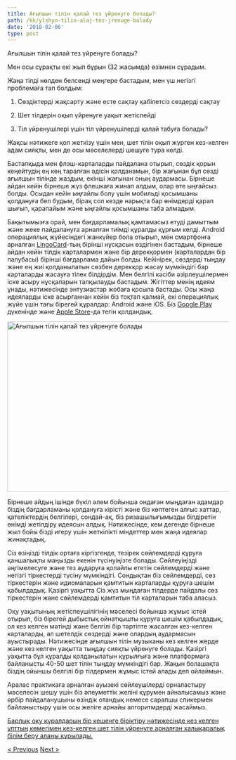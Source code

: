 ```yaml
---
title: Ағылшын тілін қалай тез үйренуге болады?
path: /kk/ylshyn-tilin-alaj-tez-jrenuge-bolady
date: '2018-02-06'
type: post
---
```


Ағылшын тілін қалай тез үйренуге болады?

Мен осы сұрақты екі жыл бұрын (32 жасымда) өзімнен сұрадым.

Жаңа тілді нөлден белсенді меңгере бастадым, мен үш негізгі проблемаға тап болдым:

1. Сөздіктерді жақсарту және есте сақтау қабілетсіз сөздерді сақтау

2. Шет тілдерін оқып үйренуге уақыт жетіспейді

3. Тіл үйренушілері үшін тіл үйренушілерді қалай табуға болады?

Жақсы нәтижеге қол жеткізу үшін мен, шет тілін оқып жүрген кез-келген адам сияқты, мен де осы мәселелерді шешуге тура келді.

Бастапқыда мен флэш-карталарды пайдалана отырып, сөздік қорын кеңейтудің ең кең таралған әдісін қолданамын, бір жағынан бұл сөзді ағылшын тілінде жаздым, екінші жағынан оның аудармасы. Бірнеше айдан кейін бірнеше жүз флешкаға жинап алдым, олар өте ыңғайсыз болды. Осыдан кейін ыңғайлы болу үшін мобильді қосымшаны қолдануға бел будым, бірақ сол кезде нарықта бар өнімдерді қарап шығып, қарапайым және ыңғайлы қосымшаны таба алмадым.

Бақытымызға орай, мен бағдарламалық қамтамасыз етуді дамыттым және жеке пайдалануға арналған тиімді құралды құрғым келді. Android операциялық жүйесіндегі жанкүйер бола отырып, мен смартфонға арналған <a href="https://lingocard.com">LingoCard</a>-тың бірінші нұсқасын өздігінен бастадым, бірнеше айдан кейін тілдік карталармен және бір дерекқормен (карталардан бір палубасы) бірінші бағдарлама дайын болды. Кейінірек, сөздерді тыңдау және ең жиі қолданылатын сөзбен дерекқор жасау мүмкіндігі бар карталарды жасауға тілек білдірдім. Мен белгілі кәсіби әзірлеушілермен іске асыру нұсқаларын талқылауды бастадым. Жігіттер менің идеям ұнады, нәтижесінде энтузиастар жобаға қосыла бастады. Осы жаңа идеяларды іске асырғаннан кейін біз тоқтап қалмай, екі операциялық жүйе үшін тағы бірегей құралдар: Android және iOS. Біз <a href="https://play.google.com/store/apps/details?id=com.lingocard.lingocard">Google Play</a> дүкенінде және <a href="https://itunes.apple.com/us/app/lingocard/id1217076835?mt=8">Apple Store</a>-да тегін қолдандық.

<img class="aligncenter wp-image-5587" src="../images/2018/01/LigoCard-App-small.png" alt="Ағылшын тілін қалай тез үйренуге болады" width="973" height="388" />

Бірнеше айдың ішінде бүкіл әлем бойынша ондаған мыңдаған адамдар біздің бағдарламаны қолдануға кірісті және біз көптеген алғыс хаттар, қателіктердің белгілері, сондай-ақ, біз ризашылығымызды білдіретін өнімді жетілдіру идеясын алдық. Нәтижесінде, кем дегенде бірнеше жыл бойы бізді игеру үшін жеткілікті міндеттер мен жаңа идеялар жинақтадық.

Сіз өзіңізді тілдік ортаға кіргізгенде, тезірек сөйлемдерді құруға қаншалықты маңызды екенін түсінуіңізге болады. Сөйлеуіңізді әңгімелесуге және тез аударуға қолайлы ететін сөйлемдерді және негізгі тіркестерді түсіну мүмкіндігі. Сондықтан біз сөйлемдерді, сөз тіркестерін және идиомаларын қамтитын карталарды құруға шешім қабылдадық. Қазіргі уақытта Сіз жүз мыңдаған тілдерде пайдалы сөз тіркестерін және сөйлемдерді қамтитын тіл карталарын таба аласыз.

Оқу уақытының жетіспеушілігінің мәселесі бойынша жұмыс істей отырып, біз бірегей дыбыстық ойнатқышты құруға шешім қабылдадық, ол кез келген мәтінді және белгілі бір тәртіпте жасалған кез-келген карталарды, ал шетелдік сөздерді және олардың аудармасын ауыстырады. Нәтижесінде ағылшын тілін музыканы кез келген жерде және кез келген уақытта тыңдау сияқты үйренуге болады. Қазіргі уақытта бұл құралды қолданылатын құрылғыға және платформаға байланысты 40-50 шет тілін тыңдау мүмкіндігі бар. Жақын болашақта біздің ойыншы белгілі бір тілдермен жұмыс істей алады деп ойлаймын.

Аралас практикаға арналған ауызекі сөйлеушілерді орналастыру мәселесін шешу үшін біз әлеуметтік желіні құрумен айналысамыз және әрбір пайдаланушыны өзіндік отандық немесе сарапшы спикермен байланыстыру үшін осы желіге арнайы алгоритмдерді жасаймыз.

<a href="https://lingocard.com">Барлық оқу құралдарын бір кешенге біріктіру нәтижесінде кез келген ұлттың көмегімен кез-келген шет тілін үйренуге арналған халықаралық білім беру алаңы құрылады.</a>

<a href="/kk/t-zhiribe-bojynsha-tildi-gergenderdi-alaj-tabu-bolady">< Previous</a> <a href="/kk/jrenu-shin-tildik-kartalar">Next ></a>